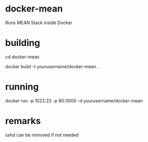 
docker-mean
===========

Runs MEAN Stack inside Docker

building
========

cd docker-mean

docker build -t yourusername/docker-mean .


running
=======

docker run -p 1022:22 -p 80:3000 -d  yourusername/docker-mean


remarks
=======

sshd can be removed if not needed

